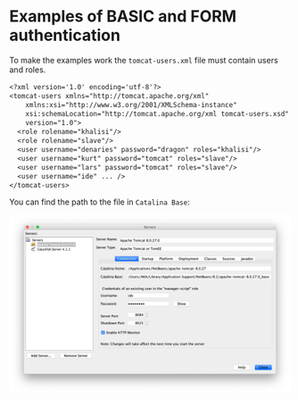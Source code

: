 # Examples of BASIC and FORM authentication

To make the examples work the `tomcat-users.xml` file must contain users and roles.

```
<?xml version='1.0' encoding='utf-8'?>
<tomcat-users xmlns="http://tomcat.apache.org/xml"
    xmlns:xsi="http://www.w3.org/2001/XMLSchema-instance"
    xsi:schemaLocation="http://tomcat.apache.org/xml tomcat-users.xsd"
    version="1.0">
  <role rolename="khalisi"/>
  <role rolename="slave"/>
  <user username="denaries" password="dragon" roles="khalisi"/>
  <user username="kurt" password="tomcat" roles="slave"/>
  <user username="lars" password="tomcat" roles="slave"/>
  <user username="ide" ... />
</tomcat-users>
```

You can find the path to the file in `Catalina Base`:

![Catalina base](tomcat-users-are-here.png)
